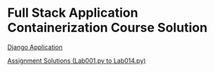 
# Full Stack Application Containerization Course Solution




  

[Django Application](https://github.com/hariharan-tech/fullstack_containerize_solution/tree/master/LibraryGuest)  

[Assignment Solutions (Lab001.py to Lab014.py)](https://github.com/hariharan-tech/fullstack_containerize_solution/tree/master/assignment_solution)

